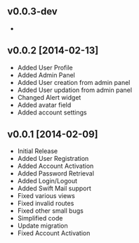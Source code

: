 v0.0.3-dev
----------

- 

v0.0.2 [2014-02-13]
-------------------

- Added User Profile
- Added Admin Panel
- Added User creation from admin panel
- Added User updation from admin panel
- Changed Alert widget
- Added avatar field
- Added account settings

v0.0.1 [2014-02-09]
-------------------

- Initial Release
- Added User Registration
- Added Account Activation
- Added Password Retrieval
- Added Login/Logout
- Added Swift Mail support
- Fixed various views
- Fixed invalid routes
- Fixed other small bugs
- Simplified code
- Update migration
- Fixed Account Activation
